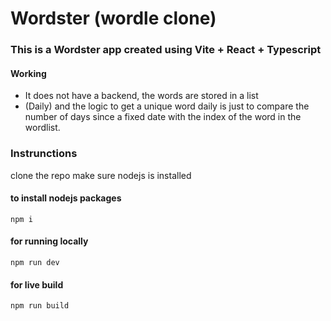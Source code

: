 # Wordster (wordle clone)

### This is a Wordster app created using Vite + React + Typescript

#### Working
 - It does not have a backend, the words are stored in a list 
 - (Daily) and the logic to get a unique word daily is just to compare the number of days since a fixed date with the index of the word in the wordlist.

### Instrunctions

clone the repo
make sure nodejs is installed 

#### to install nodejs packages
```shell
npm i
```

#### for running locally
```shell
npm run dev
```

#### for live build
```shell
npm run build
```
